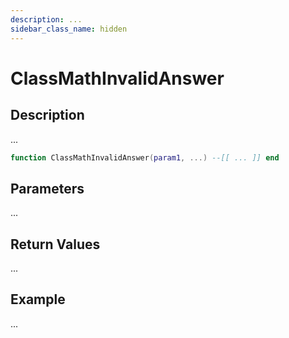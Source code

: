 ```yaml
---
description: ...
sidebar_class_name: hidden
---
```


# ClassMathInvalidAnswer

## Description

...

```lua
function ClassMathInvalidAnswer(param1, ...) --[[ ... ]] end
```

## Parameters

...

## Return Values

...

## Example

...


